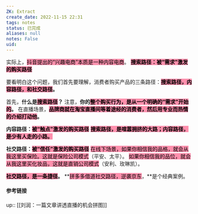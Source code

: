 ```yaml
---
ZK: Extract
create_date: 2022-11-15 22:31
tags: notes
status: 已完成 
aliases: null
notes: False
uid: 
---
```


实际上，<mark style="background: #FF5582A6;">抖音提出的“兴趣电商”本质是一种内容电商</mark>。
**<mark style="background: #FF5582A6;">搜索路径：被“需求”激发的购买路径</mark>**

要看明白这个问题，我们首先要理解，消费者购买产品的三条路径：**<mark style="background: #FF5582A6;">搜索路径，内容路径，和社交路径</mark>。**

首先，**什么是<mark style="background: #FF5582A6;">搜索路径</mark>？**
注意，**你的<mark style="background: #FF5582A6;">整个购买行为，是从一个明确的“需求”开始的</mark>。**
在直播场景，**<mark style="background: #FF5582A6;">品牌商就在淘宝直播间等着途经的消费者，然后用专业而热情的介绍打动他</mark>。**

**内容路径：<mark style="background: #FF5582A6;">被“触点”激发的购买路径</mark>**
**<mark style="background: #FF5582A6;">搜索路径，是喧嚣拥挤的大路；内容路径，是少有人走的小路。</mark>**

**社交路径：<mark style="background: #FF5582A6;">被“信任”激发的购买路径</mark>**
<mark style="background: #FF5582A6;">在线下场景，如果你相信我的品格，就会从我这里买保险。这就是保险公司模式</mark>（平安、太平）。
<mark style="background: #FF5582A6;">如果你相信我的品位，就会从我这里买化妆品，这就是直销公司模式</mark>（安利、玫琳凯）。

**<mark style="background: #FF5582A6;">社交路径，是一条捷径</mark>。**
**<mark style="background: #FF5582A6;">拼多多借道社交路径，逆袭京东</mark>，**是个经典案例。

#### 参考链接

up:: [[刘润：一篇文章讲透直播的机会拼图]]